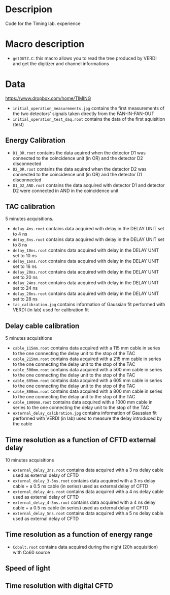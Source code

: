 # Descripion
Code for the Timing lab. experience 

# Macro description

* `getDGTZ.C`: this macro allows you to read the tree produced by VERDI and get the digitizer and channel informations

# Data 
https://www.dropbox.com/home/TIMING

* `initial_operation_measurements.jpg` contains the first measurements of the two detectors' signals taken directly from the FAN-IN-FAN-OUT
* `initial_operation_test_daq.root` contains the data of the first aquisition (test)
## Energy Calibration
* `D1_OR.root` contains the data aquired when the detector D1 was connected to the coincidence unit (in OR) and the detector     D2 disconnected
* `D2_OR.root` contains the data aquired when the detector D2 was connected to the coincidence unit (in OR) and the detector     D1 disconnected
* `D1_D2_AND.root` contains the data acquired with detector D1 and detector D2 were connected in AND in the coincidence unit
## TAC calibration
5 minutes acquisitions.
* `delay_4ns.root` contains data acquired with delay in the DELAY UNIT set to 4 ns
* `delay_8ns.root` contains data acquired with delay in the DELAY UNIT set to 8 ns
* `delay_10ns.root` contains data acquired with delay in the DELAY UNIT set to 10 ns
* `delay_16ns.root` contains data acquired with delay in the DELAY UNIT set to 16 ns
* `delay_20ns.root` contains data acquired with delay in the DELAY UNIT set to 20 ns
* `delay_24ns.root` contains data acquired with delay in the DELAY UNIT set to 24 ns
* `delay_28ns.root` contains data acquired with delay in the DELAY UNIT set to 28 ns
* `tac_calibration.jpg` contains information of Gaussian fit performed with VERDI (in lab) used for calibration fit 
## Delay cable calibration
5 minutes acquisitions
* `cable_115mm.root` contains data acquired with a 115 mm cable in series to the one connecting the delay unit to the stop of the TAC
* `cable_215mm.root` contains data acquired with a 215 mm cable in series to the one connecting the delay unit to the stop of the TAC
* `cable_500mm.root` contains data acquired with a 500 mm cable in series to the one connecting the delay unit to the stop of the TAC
* `cable_605mm.root` contains data acquired with a 605 mm cable in series to the one connecting the delay unit to the stop of the TAC
* `cable_800mm.root` contains data acquired with a 800 mm cable in series to the one connecting the delay unit to the stop of the TAC
* `cable_1000mm.root` contains data acquired with a 1000 mm cable in series to the one connecting the delay unit to the stop of the TAC
* `external_delay_calibration.jpg` contains information of Gaussian fit performed with VERDI (in lab) used to measure the delay introduced by the cable
## Time resolution as a function of CFTD external delay
10 minutes acquisitions
* `external_delay_3ns.root` contains data acquired with a 3 ns delay cable used as external delay of CFTD
* `external_delay_3-5ns.root` contains data acquired with a 3 ns delay cable + a 0.5 ns cable (in series) used as external delay of CFTD
* `external_delay_4ns.root` contains data acquired with a 4 ns delay cable used as external delay of CFTD
* `external_delay_4-5ns.root` contains data acquired with a 4 ns delay cable + a 0.5 ns cable (in series) used as external delay of CFTD
* `external_delay_5ns.root` contains data acquired with a 5 ns delay cable used as external delay of CFTD
## Time resolution as a function of energy range
* `Cobalt.root` contains data acquired during the night (20h acquisition) with Co60 source
## Speed of light
## Time resolution with digital CFTD
